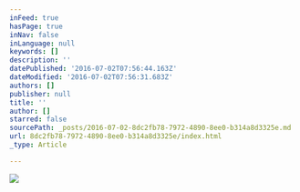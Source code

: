 ```yaml
---
inFeed: true
hasPage: true
inNav: false
inLanguage: null
keywords: []
description: ''
datePublished: '2016-07-02T07:56:44.163Z'
dateModified: '2016-07-02T07:56:31.683Z'
authors: []
publisher: null
title: ''
author: []
starred: false
sourcePath: _posts/2016-07-02-8dc2fb78-7972-4890-8ee0-b314a8d3325e.md
url: 8dc2fb78-7972-4890-8ee0-b314a8d3325e/index.html
_type: Article

---
```

![](https://the-grid-user-content.s3-us-west-2.amazonaws.com/a3ef677e-dcca-4d79-80ce-8c5811cbc6c7.jpg)